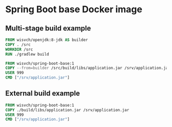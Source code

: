 # Spring Boot base Docker image

## Multi-stage build example
```Dockerfile
FROM wisvch/openjdk:8-jdk AS builder
COPY . /src
WORKDIR /src
RUN ./gradlew build

FROM wisvch/spring-boot-base:1
COPY --from=builder /src/build/libs/application.jar /srv/application.jar
USER 999
CMD ["/srv/application.jar"]
```

## External build example
```Dockerfile
FROM wisvch/spring-boot-base:1
COPY ./build/libs/application.jar /srv/application.jar
USER 999
CMD ["/srv/application.jar"]
```

